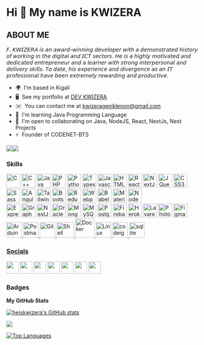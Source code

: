Hi 👋 My name is KWIZERA
========================

ABOUT ME
---------

𝘍. 𝘒𝘞𝘐𝘡𝘌𝘙𝘈 𝘪𝘴 𝘢𝘯 𝘢𝘸𝘢𝘳𝘥-𝘸𝘪𝘯𝘯𝘪𝘯𝘨 𝘥𝘦𝘷𝘦𝘭𝘰𝘱𝘦𝘳 𝘸𝘪𝘵𝘩 𝘢 𝘥𝘦𝘮𝘰𝘯𝘴𝘵𝘳𝘢𝘵𝘦𝘥 𝘩𝘪𝘴𝘵𝘰𝘳𝘺 𝘰𝘧 𝘸𝘰𝘳𝘬𝘪𝘯𝘨 𝘪𝘯 𝘵𝘩𝘦 𝘥𝘪𝘨𝘪𝘵𝘢𝘭 𝘢𝘯𝘥 𝘐𝘊𝘛 𝘴𝘦𝘤𝘵𝘰𝘳𝘴. 𝘏𝘦 𝘪𝘴 𝘢 𝘩𝘪𝘨𝘩𝘭𝘺 𝘮𝘰𝘵𝘪𝘷𝘢𝘵𝘦𝘥 𝘢𝘯𝘥 𝘥𝘦𝘥𝘪𝘤𝘢𝘵𝘦𝘥 𝘦𝘯𝘵𝘳𝘦𝘱𝘳𝘦𝘯𝘦𝘶𝘳 𝘢𝘯𝘥 𝘢 𝘭𝘦𝘢𝘳𝘯𝘦𝘳 𝘸𝘪𝘵𝘩 𝘴𝘵𝘳𝘰𝘯𝘨 𝘪𝘯𝘵𝘦𝘳𝘱𝘦𝘳𝘴𝘰𝘯𝘢𝘭 𝘢𝘯𝘥 𝘥𝘦𝘭𝘪𝘷𝘦𝘳𝘺 𝘴𝘬𝘪𝘭𝘭𝘴. 𝘛𝘰 𝘥𝘢𝘵𝘦, 𝘩𝘪𝘴 𝘦𝘹𝘱𝘦𝘳𝘪𝘦𝘯𝘤𝘦 𝘢𝘯𝘥 𝘥𝘪𝘷𝘦𝘳𝘨𝘦𝘯𝘤𝘦 𝘢𝘴 𝘢𝘯 𝘐𝘛 𝘱𝘳𝘰𝘧𝘦𝘴𝘴𝘪𝘰𝘯𝘢𝘭 𝘩𝘢𝘷𝘦 𝘣𝘦𝘦𝘯 𝘦𝘹𝘵𝘳𝘦𝘮𝘦𝘭𝘺 𝘳𝘦𝘸𝘢𝘳𝘥𝘪𝘯𝘨 𝘢𝘯𝘥 𝘱𝘳𝘰𝘥𝘶𝘤𝘵𝘪𝘷𝘦.

* 🌍  I'm based in Kigali
* 🖥️  See my portfolio at [DEV KWIZERA](http://devkwizera.netlify.app/)
* ✉️  You can contact me at [kwizerageniklenon@gmail.com](mailto:kwizerageniklenon@gmail.com)
* 🧠  I'm learning Java Programming Language
* 🤝  I'm open to collaborating on Java, NodeJS, React, NextJs, Nest Projects
* ⚡  Founder of CODENET-BTS

<a href="https://www.twitter.com/heizkwizera" target="_blank" rel="noreferrer"><img
src="https://img.shields.io/twitter/follow/heizkwizera?logo=twitter&style=for-the-badge&color=0891b2&labelColor=181824"
/></a><a href="https://www.github.com/heiskwizera" target="_blank" rel="noreferrer"><img
src="https://img.shields.io/github/followers/heiskwizera?logo=github&style=for-the-badge&color=0891b2&labelColor=181824" /></a>

### Skills

<p align="left">
<a href="https://docs.microsoft.com/en-us/cpp/?view=msvc-170" target="_blank" rel="noreferrer"><img src="https://raw.githubusercontent.com/danielcranney/readme-generator/main/public/icons/skills/c-colored.svg" width="36" height="36" alt="C" /></a>
<a href="https://docs.microsoft.com/en-us/cpp/?view=msvc-170" target="_blank" rel="noreferrer"><img src="https://raw.githubusercontent.com/danielcranney/readme-generator/main/public/icons/skills/cplusplus-colored.svg" width="36" height="36" alt="C++" /></a>
<a href="https://www.oracle.com/java/" target="_blank" rel="noreferrer"><img src="https://raw.githubusercontent.com/danielcranney/readme-generator/main/public/icons/skills/java-colored.svg" width="36" height="36" alt="Java" /></a>
<a href="https://www.php.net/" target="_blank" rel="noreferrer"><img src="https://raw.githubusercontent.com/danielcranney/readme-generator/main/public/icons/skills/php-colored.svg" width="36" height="36" alt="PHP" /></a>
<a href="https://www.python.org/" target="_blank" rel="noreferrer"><img src="https://raw.githubusercontent.com/danielcranney/readme-generator/main/public/icons/skills/python-colored.svg" width="36" height="36" alt="Python" /></a>
<a href="https://www.typescriptlang.org/" target="_blank" rel="noreferrer"><img src="https://raw.githubusercontent.com/danielcranney/readme-generator/main/public/icons/skills/typescript-colored.svg" width="36" height="36" alt="Typescript" /></a>
<a href="https://developer.mozilla.org/en-US/docs/Web/JavaScript" target="_blank" rel="noreferrer"><img src="https://raw.githubusercontent.com/danielcranney/readme-generator/main/public/icons/skills/javascript-colored.svg" width="36" height="36" alt="Javascript" /></a>
<a href="https://developer.mozilla.org/en-US/docs/Glossary/HTML5" target="_blank" rel="noreferrer"><img src="https://raw.githubusercontent.com/danielcranney/readme-generator/main/public/icons/skills/html5-colored.svg" width="36" height="36" alt="HTML5" /></a>
<a href="https://reactjs.org/" target="_blank" rel="noreferrer"><img src="https://raw.githubusercontent.com/danielcranney/readme-generator/main/public/icons/skills/react-colored.svg" width="36" height="36" alt="React" /></a>
<a href="https://nextjs.org/docs" target="_blank" rel="noreferrer"><img src="https://raw.githubusercontent.com/danielcranney/readme-generator/main/public/icons/skills/nextjs-colored-dark.svg" width="36" height="36" alt="NextJs" /></a>
<a href="https://jquery.com/" target="_blank" rel="noreferrer"><img src="https://raw.githubusercontent.com/danielcranney/readme-generator/main/public/icons/skills/jquery-colored.svg" width="36" height="36" alt="JQuery" /></a>
<a href="https://www.w3.org/TR/CSS/#css" target="_blank" rel="noreferrer"><img src="https://raw.githubusercontent.com/danielcranney/readme-generator/main/public/icons/skills/css3-colored.svg" width="36" height="36" alt="CSS3" /></a>
<a href="https://sass-lang.com/" target="_blank" rel="noreferrer"><img src="https://raw.githubusercontent.com/danielcranney/readme-generator/main/public/icons/skills/sass-colored.svg" width="36" height="36" alt="Sass" /></a>
<a href="https://angular.io/" target="_blank" rel="noreferrer"><img src="https://raw.githubusercontent.com/danielcranney/readme-generator/main/public/icons/skills/angularjs-colored.svg" width="36" height="36" alt="Angular" /></a>
<a href="https://tailwindcss.com/" target="_blank" rel="noreferrer"><img src="https://raw.githubusercontent.com/danielcranney/readme-generator/main/public/icons/skills/tailwindcss-colored.svg" width="36" height="36" alt="TailwindCSS" /></a>
<a href="https://getbootstrap.com/" target="_blank" rel="noreferrer"><img src="https://raw.githubusercontent.com/danielcranney/readme-generator/main/public/icons/skills/bootstrap-colored.svg" width="36" height="36" alt="Bootstrap" /></a>
<a href="https://redux.js.org/" target="_blank" rel="noreferrer"><img src="https://raw.githubusercontent.com/danielcranney/readme-generator/main/public/icons/skills/redux-colored.svg" width="36" height="36" alt="Redux" /></a>
<a href="https://webpack.js.org/" target="_blank" rel="noreferrer"><img src="https://raw.githubusercontent.com/danielcranney/readme-generator/main/public/icons/skills/webpack-colored.svg" width="36" height="36" alt="Webpack" /></a>
<a href="https://babeljs.io/" target="_blank" rel="noreferrer"><img src="https://raw.githubusercontent.com/danielcranney/readme-generator/main/public/icons/skills/babel-colored-dark.svg" width="36" height="36" alt="Babel" /></a>
<a href="https://mui.com/" target="_blank" rel="noreferrer"><img src="https://raw.githubusercontent.com/danielcranney/readme-generator/main/public/icons/skills/materialui-colored.svg" width="36" height="36" alt="Material UI" /></a>
<a href="https://nodejs.org/en/" target="_blank" rel="noreferrer"><img src="https://raw.githubusercontent.com/danielcranney/readme-generator/main/public/icons/skills/nodejs-colored.svg" width="36" height="36" alt="NodeJS" /></a>
  <br>
<a href="https://expressjs.com/" target="_blank" rel="noreferrer"><img src="https://raw.githubusercontent.com/danielcranney/readme-generator/main/public/icons/skills/express-colored-dark.svg" width="36" height="36" alt="Express" /></a>
<a href="https://graphql.org/" target="_blank" rel="noreferrer"><img src="https://raw.githubusercontent.com/danielcranney/readme-generator/main/public/icons/skills/graphql-colored.svg" width="36" height="36" alt="GraphQL" /></a>
<a href="https://docs.nestjs.com/" target="_blank" rel="noreferrer"><img src="https://raw.githubusercontent.com/danielcranney/readme-generator/main/public/icons/skills/nestjs-colored.svg" width="36" height="36" alt="NestJS" /></a>
<a href="https://www.oracle.com/uk/index.html" target="_blank" rel="noreferrer"><img src="https://raw.githubusercontent.com/danielcranney/readme-generator/main/public/icons/skills/oracle-colored.svg" width="36" height="36" alt="Oracle" /></a>
<a href="https://www.mongodb.com/" target="_blank" rel="noreferrer"><img src="https://raw.githubusercontent.com/danielcranney/readme-generator/main/public/icons/skills/mongodb-colored.svg" width="36" height="36" alt="MongoDB" /></a>
<a href="https://www.mysql.com/" target="_blank" rel="noreferrer"><img src="https://raw.githubusercontent.com/danielcranney/readme-generator/main/public/icons/skills/mysql-colored.svg" width="36" height="36" alt="MySQL" /></a>
<a href="https://www.postgresql.org/" target="_blank" rel="noreferrer"><img src="https://raw.githubusercontent.com/danielcranney/readme-generator/main/public/icons/skills/postgresql-colored.svg" width="36" height="36" alt="PostgreSQL" /></a>
<a href="https://firebase.google.com/" target="_blank" rel="noreferrer"><img src="https://raw.githubusercontent.com/danielcranney/readme-generator/main/public/icons/skills/firebase-colored.svg" width="36" height="36" alt="Firebase" /></a>
<a href="https://www.heroku.com/" target="_blank" rel="noreferrer"><img src="https://raw.githubusercontent.com/danielcranney/readme-generator/main/public/icons/skills/heroku-colored.svg" width="36" height="36" alt="Heroku" /></a>
<a href="https://laravel.com/" target="_blank" rel="noreferrer"><img src="https://raw.githubusercontent.com/danielcranney/readme-generator/main/public/icons/skills/laravel-colored.svg" width="36" height="36" alt="Lavarel" /></a>
<a href="https://www.adobe.com/uk/products/photoshop.html" target="_blank" rel="noreferrer"><img src="https://raw.githubusercontent.com/danielcranney/readme-generator/main/public/icons/skills/photoshop-colored-dark.svg" width="36" height="36" alt="Photoshop" /></a>
<a href="https://www.figma.com/" target="_blank" rel="noreferrer"><img src="https://raw.githubusercontent.com/danielcranney/readme-generator/main/public/icons/skills/figma-colored.svg" width="36" height="36" alt="Figma" /></a>
<a href="https://www.arduino.cc/" target="_blank">
<img src="https://cdn.jsdelivr.net/gh/devicons/devicon/icons/arduino/arduino-original.svg" alt="Arduino" width="40" height="40"/>
</a>
<a href="https://www.postman.com/" target="_blank">
<img src="https://www.vectorlogo.zone/logos/getpostman/getpostman-icon.svg" alt="Postman" width="40" height="40"/> 
</a>
<a href="https://git-scm.com/" target="_blank">
<img src="https://git-scm.com/images/logos/downloads/Git-Icon-1788C.png" alt="Git" width="40" height="40"/> 
</a>
<a href="https://www.shellscript.sh/" target="_blank">
<img src="https://upload.wikimedia.org/wikipedia/commons/thumb/4/4b/Bash_Logo_Colored.svg/1200px-Bash_Logo_Colored.svg.png" alt="Shell" width="45" height="40"/>
</a> 
<a href="https://www.docker.com/" target="_blank">
<img src="https://cdn.jsdelivr.net/gh/devicons/devicon/icons/docker/docker-original.svg" alt="Docker" width="50" height="50"/>
</a>
<a href="https://www.linux.org/" target="_blank">
<img src="https://cdn.jsdelivr.net/gh/devicons/devicon/icons/linux/linux-original.svg" alt="Linux" width="40" height="40"/>
</a>
  <a href="https://codeigniter.com" target="_blank" rel="noreferrer"> <img src="https://cdn.worldvectorlogo.com/logos/codeigniter.svg" alt="codeigniter" width="40" height="40"/> </a> <a href="https://www.sqlite.org/" target="_blank" rel="noreferrer"> <img src="https://www.vectorlogo.zone/logos/sqlite/sqlite-icon.svg" alt="sqlite" width="40" height="40"/>
  
</p>


### Socials

<p align="left"> <a href="https://www.dev.to/heiskwizera" target="_blank" rel="noreferrer"><img src="https://raw.githubusercontent.com/danielcranney/readme-generator/main/public/icons/socials/devdotto-dark.svg" width="32" height="32" /></a> <a href="https://www.facebook.com/heizkwizera" target="_blank" rel="noreferrer"><img src="https://raw.githubusercontent.com/danielcranney/readme-generator/main/public/icons/socials/facebook.svg" width="32" height="32" /></a> <a href="https://www.github.com/heiskwizera" target="_blank" rel="noreferrer"><img src="https://raw.githubusercontent.com/danielcranney/readme-generator/main/public/icons/socials/github-dark.svg" width="32" height="32" /></a> <a href="https://hekwizera" target="_blank" rel="noreferrer"><img src="https://raw.githubusercontent.com/danielcranney/readme-generator/main/public/icons/socials/hashnode.svg" width="32" height="32" /></a> <a href="http://www.instagram.com/heizkwizera" target="_blank" rel="noreferrer"><img src="https://raw.githubusercontent.com/danielcranney/readme-generator/main/public/icons/socials/instagram.svg" width="32" height="32" /></a> <a href="https://www.linkedin.com/in/heizkwizera" target="_blank" rel="noreferrer"><img src="https://raw.githubusercontent.com/danielcranney/readme-generator/main/public/icons/socials/linkedin.svg" width="32" height="32" /></a> <a href="https://www.twitter.com/heizkwizera" target="_blank" rel="noreferrer"><img src="https://raw.githubusercontent.com/danielcranney/readme-generator/main/public/icons/socials/twitter.svg" width="32" height="32" /></a></p>

### Badges

<b>My GitHub Stats</b>

<a href="http://www.github.com/heiskwizera"><img src="https://github-readme-stats.vercel.app/api?username=heiskwizera&show_icons=true&hide=&count_private=true&title_color=84cc16&text_color=ffffff&icon_color=0891b2&bg_color=181824&hide_border=true&show_icons=true" alt="heiskwizera's GitHub stats" /></a>

<a href="http://www.github.com/heiskwizera"><img src="https://github-readme-streak-stats.herokuapp.com/?user=heiskwizera&stroke=ffffff&background=181824&ring=84cc16&fire=84cc16&currStreakNum=ffffff&currStreakLabel=84cc16&sideNums=ffffff&sideLabels=ffffff&dates=ffffff&hide_border=true" /></a>

<a href="https://github.com/heiskwizera" align="left"><img src="https://github-readme-stats.vercel.app/api/top-langs/?username=heiskwizera&langs_count=10&title_color=84cc16&text_color=ffffff&icon_color=0891b2&bg_color=181824&hide_border=true&locale=en&custom_title=Top%20%Languages" alt="Top Languages" /></a>
